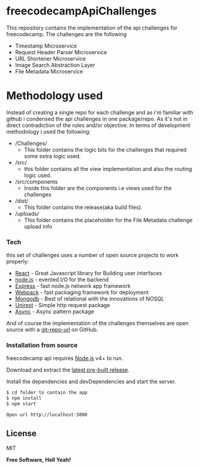 # freecodecampApiChallenges



This repository contains the implementation of the api challenges for freecodecamp.
The challenges are the following
  - Timestamp Microservice
  - Request Header Parser Microservice
  - URL Shortener Microservice
  - Image Search Abstraction Layer
  - File Metadata Microservice

# Methodology used
Instead of creating a single repo for each challenge and as i'm familiar with github i condensed the api challenges in one package/repo.
As it's not in direct contradiction of the rules and/or objective.
In terms of development methodology i used the following:
  - /Challenges/
    - This folder contains the logic bits for the challenges that required some extra logic used.
  - /src/
    - this folder contains all the view implementation and also the routing logic used. 
  - /src/components
    - Inside this folder are the components i.e views used for the challenges
  - /dist/
    - This folder contains the release(aka build files).
  - /uploads/
    - This folder contains the placeholder for the File Metadata challenge upload info



### Tech

this set of challenges uses a number of open source projects to work properly:
* [React] - Great Javascript library for Building user interfaces
* [node.js] - evented I/O for the backend
* [Express] - fast node.js network app framework 
* [Webpack] - fast packaging framework for deployment
* [Mongodb] - Best of relational with the innovations of NOSQL
* [Unirest] - Simple http request package
* [Async] - Async pattern package



And of course the implementation of the challenges themselves are open source with a [git-repo-url]
 on GitHub.

### Installation from source

freecodecamp api  requires [Node.js](https://nodejs.org/) v4+ to run.

Download and extract the [latest pre-built release](https://github.com/jonniebigodes/freecodecampApiChallenges/releases).

Install the dependencies and devDependencies and start the server.

```sh
$ cd folder to contain the app
$ npm install 
$ npm start

Open url http://localhost:5000
```


License
----

MIT


**Free Software, Hell Yeah!**

[//]: # (These are reference links used in the body of this note and get stripped out when the markdown processor does its job. There is no need to format nicely because it shouldn't be seen. Thanks SO - http://stackoverflow.com/questions/4823468/store-comments-in-markdown-syntax)


   
   [git-repo-url]: <https://github.com/jonniebigodes/freecodecampApiChallenges.git>
   [node.js]: <http://nodejs.org>
   [express]: <http://expressjs.com>
   [React]: <https://facebook.github.io/react/>
   [Webpack]: <https://webpack.github.io/>
   [Mongodb]: <https://www.mongodb.com/>
   [PlGh]:  <https://github.com/jonniebigodes/freecodecampApiChallenges/tree/master/plugins/github/readme.md>
   [Unirest]: <http://unirest.io/nodejs.html>
   [Async]: <https://github.com/caolan/async>
